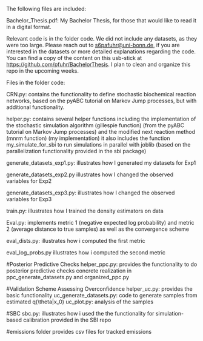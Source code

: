 The following files are included:

Bachelor_Thesis.pdf: My Bachelor Thesis, for those that would like to read it in a digital format.

Relevant code is in the folder code.
We did not include any datasets, as they were too large. Please reach out to s6pafuhr@uni-bonn.de, if you are interested in the datasets or more detailed explanations regarding the code. 
You can find a copy of the content on this usb-stick at https://github.com/pfuhr/BachelorThesis. I plan to clean and organize this repo in the upcoming weeks.


Files in the folder code:

CRN.py:
contains the functionality to define stochastic biochemical reaction networks, based on the pyABC tutorial on Markov Jump processes, but with additional functionality. 

helper.py:
contains several helper functions including the implementation of the stochastic simulation algorithm (gillespie function) (from the pyABC tutorial on Markov Jump processes) and the modified next reaction method (mnrm function) (my implementation)
it also includes the function my_simulate_for_sbi to run simulations in parallel with joblib (based on the parallelization functionality provided in the sbi package)

generate_datasets_exp1.py:
illustrates how I generated my datasets for Exp1

generate_datasets_exp2.py
illustrates how I changed the observed variables for Exp2

generate_datasets_exp3.py:
illustrates how I changed the observed variables for Exp3

train.py:
illustrates how I trained the density estimators on data

Eval.py:
implements metric 1 (negative expected log probability) and metric 2 (average distance to true samples)
as well as the convergence scheme

eval_dists.py:
illustrates how i computed the first metric

eval_log_probs.py
illustrates how i computed the second metric

#Posterior Predictive Checks
helper_ppc.py:
provides the functionality to do posterior predictive checks
concrete realization in ppc_generate_datasets.py and organized_ppc.py

#Validation Scheme Assessing Overconfidence
helper_uc.py: provides the basic functionality
uc_generate_datasets.py: code to generate samples from estimated q(\theta|x_0)
uc_plot.py: analysis of the samples

#SBC
sbc.py: illustrates how i used the the functionality for simulation-based calibration provided in the SBI repo

#emissions folder
provides csv files for tracked emissions
